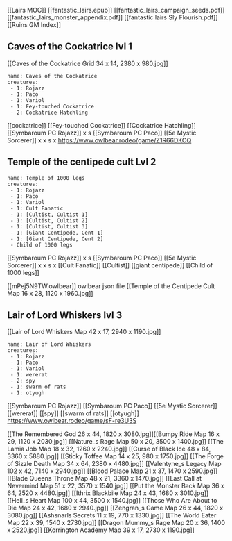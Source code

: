 [[Lairs MOC]]
[[fantastic_lairs.epub]]
[[fantastic_lairs_campaign_seeds.pdf]]
[[fantastic_lairs_monster_appendix.pdf]]
[[fantastic lairs Sly Flourish.pdf]]
[[Ruins GM Index]]

## Caves of the Cockatrice lvl 1
[[Caves of the Cockatrice Grid 34 x 14, 2380 x 980.jpg]]
```encounter
name: Caves of the Cockatrice
creatures:
 - 1: Rojazz
 - 1: Paco
 - 1: Variol
 - 1: Fey-touched Cockatrice
 - 2: Cockatrice Hatchling
```
[[cockatrice]]
[[Fey-touched Cockatrice]]
[[Cockatrice Hatchling]]
[[Symbaroum PC Rojazz]] x s
[[Symbaroum PC Paco]]
[[5e Mystic Sorcerer]] x x s x
https://www.owlbear.rodeo/game/Z1R66DKOQ

## Temple of the centipede cult Lvl 2
```encounter
name: Temple of 1000 legs
creatures:
 - 1: Rojazz
 - 1: Paco
 - 1: Variol
 - 1: Cult Fanatic
 - 1: [Cultist, Cultist 1]
 - 1: [Cultist, Cultist 2]
 - 1: [Cultist, Cultist 3]
 - 1: [Giant Centipede, Cent 1]
 - 1: [Giant Centipede, Cent 2]
 - Child of 1000 legs
```
[[Symbaroum PC Rojazz]] x s
[[Symbaroum PC Paco]]
[[5e Mystic Sorcerer]] x x s x
[[Cult Fanatic]]
[[Cultist]]
[[giant centipede]]
[[Child of 1000 legs]]


[[mPej5N9TW.owlbear]] owlbear json file
[[Temple of the Centipede Cult Map 16 x 28, 1120 x 1960.jpg]]

## Lair of Lord Whiskers lvl 3
[[Lair of Lord Whiskers Map 42 x 17, 2940 x 1190.jpg]]
```encounter
name: Lair of Lord Whiskers
creatures:
 - 1: Rojazz
 - 1: Paco
 - 1: Variol
 - 1: wererat
 - 2: spy
 - 1: swarm of rats
 - 1: otyugh
```
[[Symbaroum PC Rojazz]]
[[Symbaroum PC Paco]]
[[5e Mystic Sorcerer]]
[[wererat]]
[[spy]]
[[swarm of rats]]
[[otyugh]]
https://www.owlbear.rodeo/game/sF-re3U3S


[[The Remembered God 26 x 44, 1820 x 3080.jpg]][[Bumpy Ride Map 16 x 29, 1120 x 2030.jpg]]
[[Nature_s Rage Map 50 x 20, 3500 x 1400.jpg]]
[[The Lamia Job Map 18 x 32, 1260 x 2240.jpg]]
[[Curse of Black Ice 48 x 84, 3360 x 5880.jpg]]
[[Sticky Toffee Map 14 x 25, 980 x 1750.jpg]]
[[The Forge of Sizzle Death Map 34 x 64, 2380 x 4480.jpg]]
[[Valentyne_s Legacy Map 102 x 42, 7140 x 2940.jpg]]
[[Blood Palace Map 21 x 37, 1470 x 2590.jpg]]
[[Blade Queens Throne Map 48 x 21, 3360 x 1470.jpg]]
[[Last Call at Nevermind Map 51 x 22, 3570 x 1540.jpg]]
[[Put the Monster Back Map 36 x 64, 2520 x 4480.jpg]]
[[Ithrix Blackbile Map 24 x 43, 1680 x 3010.jpg]]
[[Hell_s Heart Map 100 x 44, 3500 x 1540.jpg]]
[[Those Who Are About to Die Map 24 x 42, 1680 x 2940.jpg]]
[[Zengran_s Game Map 26 x 44, 1820 x 3080.jpg]]
[[Ashsnarls Secrets 11 x 19, 770 x 1330.jpg]]
[[The World Eater Map 22 x 39, 1540 x 2730.jpg]]
[[Dragon Mummy_s Rage Map 20 x 36, 1400 x 2520.jpg]]
[[Korrington Academy Map 39 x 17, 2730 x 1190.jpg]]